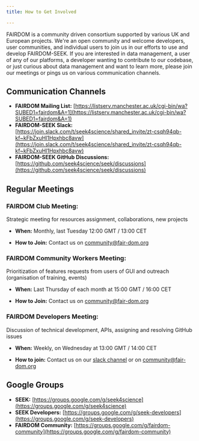 ```yaml
---
title: How to Get Involved

---
```



FAIRDOM is a community driven consortium supported by various UK and European projects. We're an open community and welcome developers, user communities, 
and individual users to join us in our efforts to use and develop FAIRDOM-SEEK.
If you are interested in data management, a user of any of our platforms, a developer wanting to contribute to our codebase, or just curious about data management and want to learn more, 
please join our meetings or pings us on various communication channels.

## Communication Channels 

* **FAIRDOM Mailing List:** [https://listserv.manchester.ac.uk/cgi-bin/wa?SUBED1=fairdom&A=1](https://listserv.manchester.ac.uk/cgi-bin/wa?SUBED1=fairdom&A=1)
* **FAIRDOM-SEEK Slack:** [https://join.slack.com/t/seek4science/shared_invite/zt-csqh94qb-kf~kFbZxuHl1Hpxhbc8avw](https://join.slack.com/t/seek4science/shared_invite/zt-csqh94qb-kf~kFbZxuHl1Hpxhbc8avw)
* **FAIRDOM-SEEK GitHub Discussions:** [https://github.com/seek4science/seek/discussions](https://github.com/seek4science/seek/discussions)

## Regular Meetings 

### FAIRDOM Club Meeting: 
Strategic meeting for resources assignment, collaborations, new projects

* **When:**  Monthly, last Tuesday 12:00 GMT / 13:00 CET

* **How to Join:** Contact us on <community@fair-dom.org>


### FAIRDOM Community Workers Meeting: 
Prioritization of features requests from users of GUI and outreach (organisation of training, events)

* **When:** Last Thursday of each month at 15:00 GMT / 16:00 CET

* **How to Join:** Contact us on <community@fair-dom.org>


### FAIRDOM Developers Meeting: 
Discussion of technical development, APIs, assigning and resolving GitHub issues

* **When:**  Weekly, on Wednesday at 13:00 GMT / 14:00 CET

* **How to join:** Contact us on our [slack channel](https://join.slack.com/t/seek4science/shared_invite/zt-csqh94qb-kf~kFbZxuHl1Hpxhbc8avw) or on <community@fair-dom.org>
 

## Google Groups
* **SEEK:** [https://groups.google.com/g/seek4science](https://groups.google.com/g/seek4science) 
* **SEEK Developers:** [https://groups.google.com/g/seek-developers](https://groups.google.com/g/seek-developers) 
* **FAIRDOM Community:**  [https://groups.google.com/g/fairdom-community](https://groups.google.com/g/fairdom-community) 

